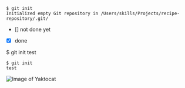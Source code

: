 ```
$ git init
Initialized empty Git repository in /Users/skills/Projects/recipe-repository/.git/
```

- []  not done yet
- [X] done


$ git init 
test


```
$ git init
test
```


![Image of Yaktocat](https://octodex.github.com/images/yaktocat.png)


